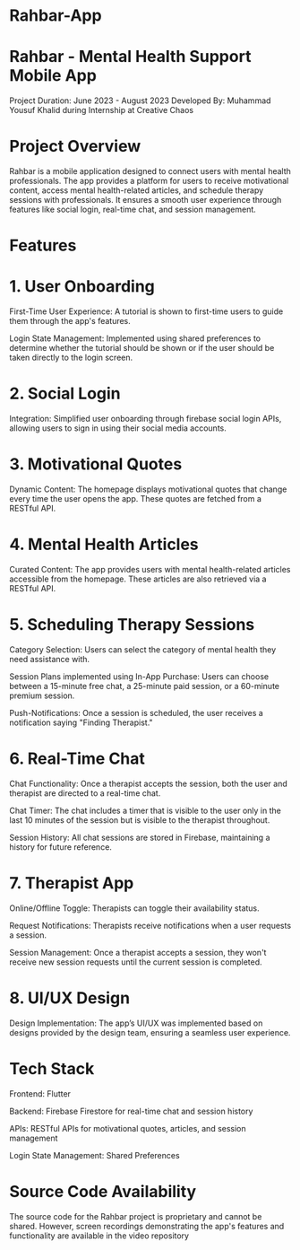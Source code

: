 # Rahbar-App
# Rahbar - Mental Health Support Mobile App
Project Duration: June 2023 - August 2023
Developed By: Muhammad Yousuf Khalid during Internship at Creative Chaos

# Project Overview
Rahbar is a mobile application designed to connect users with mental health professionals. The app provides a platform for users to receive motivational content, access mental health-related articles, and schedule therapy sessions with professionals. It ensures a smooth user experience through features like social login, real-time chat, and session management.

# Features
# 1. User Onboarding
First-Time User Experience: A tutorial is shown to first-time users to guide them through the app's features.

Login State Management: Implemented using shared preferences to determine whether the tutorial should be shown or if the user should be taken directly to the login screen.
# 2. Social Login
Integration: Simplified user onboarding through firebase social login APIs, allowing users to sign in using their social media accounts.
# 3. Motivational Quotes
Dynamic Content: The homepage displays motivational quotes that change every time the user opens the app. These quotes are fetched from a RESTful API.
# 4. Mental Health Articles
Curated Content: The app provides users with mental health-related articles accessible from the homepage. These articles are also retrieved via a RESTful API.
# 5. Scheduling Therapy Sessions
Category Selection: Users can select the category of mental health they need assistance with.

Session Plans implemented using In-App Purchase: Users can choose between a 15-minute free chat, a 25-minute paid session, or a 60-minute premium session.

Push-Notifications: Once a session is scheduled, the user receives a notification saying "Finding Therapist."
# 6. Real-Time Chat
Chat Functionality: Once a therapist accepts the session, both the user and therapist are directed to a real-time chat.

Chat Timer: The chat includes a timer that is visible to the user only in the last 10 minutes of the session but is visible to the therapist throughout.

Session History: All chat sessions are stored in Firebase, maintaining a history for future reference.
# 7. Therapist App
Online/Offline Toggle: Therapists can toggle their availability status.

Request Notifications: Therapists receive notifications when a user requests a session.

Session Management: Once a therapist accepts a session, they won't receive new session requests until the current session is completed.
# 8. UI/UX Design
Design Implementation: The app’s UI/UX was implemented based on designs provided by the design team, ensuring a seamless user experience.
# Tech Stack
Frontend: Flutter

Backend: Firebase Firestore for real-time chat and session history

APIs: RESTful APIs for motivational quotes, articles, and session management

Login State Management: Shared Preferences

# Source Code Availability
The source code for the Rahbar project is proprietary and cannot be shared. However, screen recordings demonstrating the app's features and functionality are available in the video repository

